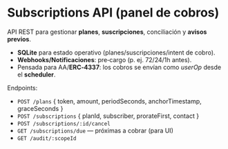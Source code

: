 
# Subscriptions API (panel de cobros)

API REST para gestionar **planes**, **suscripciones**, conciliación y **avisos previos**.

- **SQLite** para estado operativo (planes/suscripciones/intent de cobro).
- **Webhooks/Notificaciones**: pre‑cargo (p. ej. 72/24/1h antes).
- Pensada para AA/**ERC‑4337**: los cobros se envían como *userOp* desde el **scheduler**.

Endpoints:
- `POST /plans` { token, amount, periodSeconds, anchorTimestamp, graceSeconds }
- `POST /subscriptions` { planId, subscriber, prorateFirst, contact }
- `POST /subscriptions/:id/cancel`
- `GET /subscriptions/due` — próximas a cobrar (para UI)
- `GET /audit/:scopeId`


